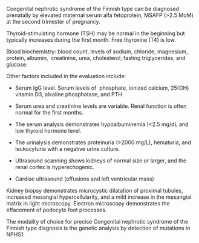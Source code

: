 Congenital nephrotic syndrome of the Finnish type can be diagnosed prenatally by elevated maternal serum alfa fetoprotein, MSAFP (>2.5 MoM) at the second trimester of pregnancy.

Thyroid-stimulating hormone (TSH) may be normal in the beginning but typically increases during the first month. Free thyroxine (T4) is low.

Blood biochemistry: blood count, levels of sodium, chloride, magnesium, protein, albumin,  creatinine, urea, cholesterol, fasting triglycerides, and glucose.

Other factors included in the evaluation include:

- Serum IgG level. Serum levels of  phosphate, ionized calcium, 25(OH) vitamin D3, alkaline phosphatase, and PTH

- Serum urea and creatinine levels are variable. Renal function is often normal for the first months.

- The serum analysis demonstrates hypoalbuminemia (<2.5 mg/dL and low thyroid hormone level.

- The urinalysis demonstrates proteinuria (>2000 mg/L), hematuria, and leukocyturia with a negative urine culture.

- Ultrasound scanning shows kidneys of normal size or larger, and the renal cortex is hyperechogenic.

- Cardiac ultrasound (effusions and left ventricular mass)

Kidney biopsy demonstrates microcystic dilatation of proximal tubules, increased mesangial hypercellularity, and a mild increase in the mesangial matrix in light microscopy. Electron microscopy demonstrates the effacement of podocyte foot processes.

The modality of choice for precise Congenital nephrotic syndrome of the Finnish type diagnosis is the genetic analysis by detection of mutations in NPHS1.